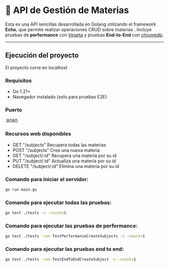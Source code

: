 # 📘 API de Gestión de Materias

Esta es una API sencillas desarrollada en Golang utilizando el framework **Echo**, que permite realizar operaciones CRUD sobre materias . Incluye pruebas de **performance** con [Vegeta](https://github.com/tsenart/vegeta) y pruebas **End-to-End** con [chromedp](https://github.com/chromedp/chromedp).

---

## Ejecución del proyecto
El proyecto corre en localhost

### Requisitos

- Go 1.21+
- Navegador instalado (solo para pruebas E2E)

### Puerto
:8080

### Recursos web disponibles
- GET "/subjects" Recupera todas las materias
- POST "/subjects" Crea una nueva materia
- GET "/subject/:id" Recupera una materia por su id
- PUT "/subject/:id" Actualiza una materia por su id
- DELETE "/subject/:id" Elimina una materia por su id

### Comando para iniciar el servidor:
```bash
go run main.go
```
### Comando para ejecutar todas las pruebas:
```bash
go test ./tests -v -count=1
```

### Comando para ejecutar las pruebas de performance:
```bash
go test ./tests -run TestPerformanceCreateSubjects -v -count=1
```

### Comando para ejecutar las pruebas end to end:
```bash
go test ./tests -run TestEndToEndCreateSubject -v -count=1
```